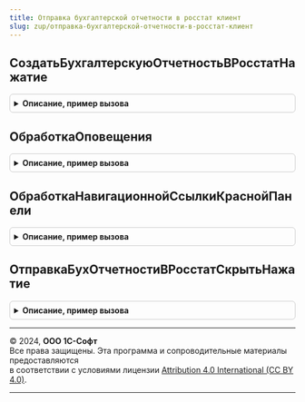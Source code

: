 ```yaml
---
title: Отправка бухгалтерской отчетности в росстат клиент
slug: zup/отправка-бухгалтерской-отчетности-в-росстат-клиент
---
```



## СоздатьБухгалтерскуюОтчетностьВРосстатНажатие
<details style="margin: 1em 0; padding: 0.5em; border: 1px solid #ccc; border-radius: 6px;">

<summary style="font-weight: bold; cursor: pointer;">Описание, пример вызова</summary>

```bsl

Процедура СоздатьБухгалтерскуюОтчетностьВРосстатНажатие(Форма) Экспорт
```

Пример вызова
```bsl
ОтправкаБухгалтерскойОтчетностиВРосстатКлиент.СоздатьБухгалтерскуюОтчетностьВРосстатНажатие(Форма) 
```
</details>

## ОбработкаОповещения
<details style="margin: 1em 0; padding: 0.5em; border: 1px solid #ccc; border-radius: 6px;">

<summary style="font-weight: bold; cursor: pointer;">Описание, пример вызова</summary>

```bsl

Процедура ОбработкаОповещения(Форма, ИмяСобытия, Параметр, Источник) Экспорт
```

Пример вызова
```bsl
ОтправкаБухгалтерскойОтчетностиВРосстатКлиент.ОбработкаОповещения(Форма, ИмяСобытия, Параметр, Источник) 
```
</details>

## ОбработкаНавигационнойСсылкиКраснойПанели
<details style="margin: 1em 0; padding: 0.5em; border: 1px solid #ccc; border-radius: 6px;">

<summary style="font-weight: bold; cursor: pointer;">Описание, пример вызова</summary>

```bsl

Процедура ОбработкаНавигационнойСсылкиКраснойПанели( Экспорт
```

Пример вызова
```bsl
ОтправкаБухгалтерскойОтчетностиВРосстатКлиент.ОбработкаНавигационнойСсылкиКраснойПанели();
```
</details>

## ОтправкаБухОтчетностиВРосстатСкрытьНажатие
<details style="margin: 1em 0; padding: 0.5em; border: 1px solid #ccc; border-radius: 6px;">

<summary style="font-weight: bold; cursor: pointer;">Описание, пример вызова</summary>

```bsl

Процедура ОтправкаБухОтчетностиВРосстатСкрытьНажатие( Экспорт
```

Пример вызова
```bsl
ОтправкаБухгалтерскойОтчетностиВРосстатКлиент.ОтправкаБухОтчетностиВРосстатСкрытьНажатие();
```
</details>

---

© 2024, **ООО 1С-Софт**  
Все права защищены. Эта программа и сопроводительные материалы предоставляются  
в соответствии с условиями лицензии [Attribution 4.0 International (CC BY 4.0)](https://creativecommons.org/licenses/by/4.0/legalcode).

---
